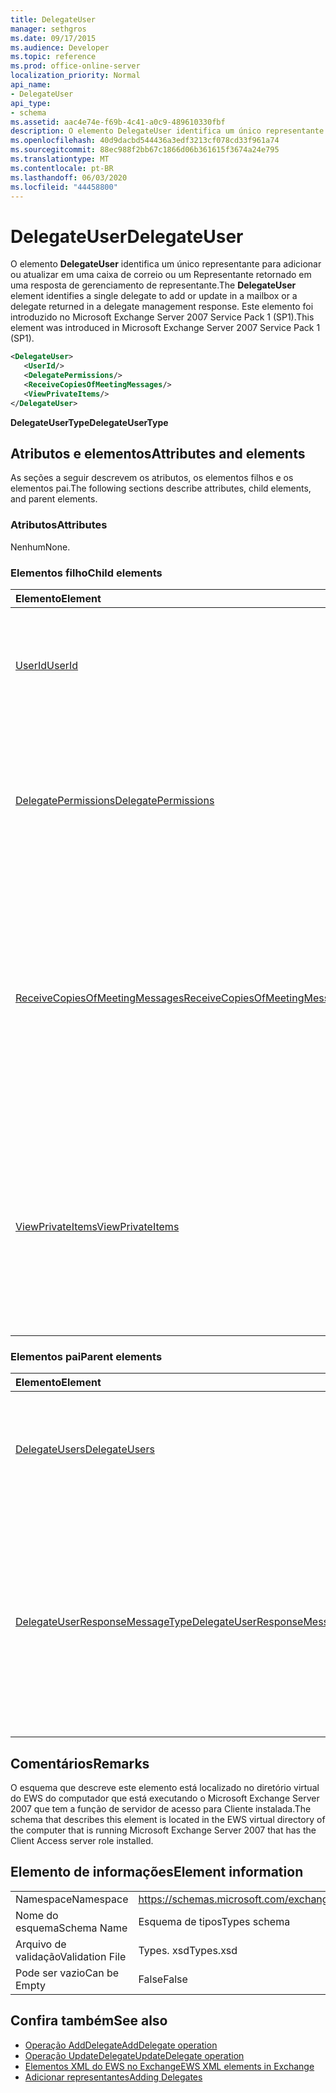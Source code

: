 ```yaml
---
title: DelegateUser
manager: sethgros
ms.date: 09/17/2015
ms.audience: Developer
ms.topic: reference
ms.prod: office-online-server
localization_priority: Normal
api_name:
- DelegateUser
api_type:
- schema
ms.assetid: aac4e74e-f69b-4c41-a0c9-489610330fbf
description: O elemento DelegateUser identifica um único representante para adicionar ou atualizar em uma caixa de correio ou um Representante retornado em uma resposta de gerenciamento de representante. Este elemento foi introduzido no Microsoft Exchange Server 2007 Service Pack 1 (SP1).
ms.openlocfilehash: 40d9dacbd544436a3edf3213cf078cd33f961a74
ms.sourcegitcommit: 88ec988f2bb67c1866d06b361615f3674a24e795
ms.translationtype: MT
ms.contentlocale: pt-BR
ms.lasthandoff: 06/03/2020
ms.locfileid: "44458800"
---
```

# <a name="delegateuser"></a><span data-ttu-id="cb708-104">DelegateUser</span><span class="sxs-lookup"><span data-stu-id="cb708-104">DelegateUser</span></span>

<span data-ttu-id="cb708-105">O elemento **DelegateUser** identifica um único representante para adicionar ou atualizar em uma caixa de correio ou um Representante retornado em uma resposta de gerenciamento de representante.</span><span class="sxs-lookup"><span data-stu-id="cb708-105">The **DelegateUser** element identifies a single delegate to add or update in a mailbox or a delegate returned in a delegate management response.</span></span> <span data-ttu-id="cb708-106">Este elemento foi introduzido no Microsoft Exchange Server 2007 Service Pack 1 (SP1).</span><span class="sxs-lookup"><span data-stu-id="cb708-106">This element was introduced in Microsoft Exchange Server 2007 Service Pack 1 (SP1).</span></span> 
  
```xml
<DelegateUser>
   <UserId/>
   <DelegatePermissions/>
   <ReceiveCopiesOfMeetingMessages/>
   <ViewPrivateItems/>
</DelegateUser>
```

<span data-ttu-id="cb708-107">**DelegateUserType**</span><span class="sxs-lookup"><span data-stu-id="cb708-107">**DelegateUserType**</span></span>

## <a name="attributes-and-elements"></a><span data-ttu-id="cb708-108">Atributos e elementos</span><span class="sxs-lookup"><span data-stu-id="cb708-108">Attributes and elements</span></span>

<span data-ttu-id="cb708-109">As seções a seguir descrevem os atributos, os elementos filhos e os elementos pai.</span><span class="sxs-lookup"><span data-stu-id="cb708-109">The following sections describe attributes, child elements, and parent elements.</span></span>
  
### <a name="attributes"></a><span data-ttu-id="cb708-110">Atributos</span><span class="sxs-lookup"><span data-stu-id="cb708-110">Attributes</span></span>

<span data-ttu-id="cb708-111">Nenhum</span><span class="sxs-lookup"><span data-stu-id="cb708-111">None.</span></span>
  
### <a name="child-elements"></a><span data-ttu-id="cb708-112">Elementos filho</span><span class="sxs-lookup"><span data-stu-id="cb708-112">Child elements</span></span>

|<span data-ttu-id="cb708-113">**Elemento**</span><span class="sxs-lookup"><span data-stu-id="cb708-113">**Element**</span></span>|<span data-ttu-id="cb708-114">**Descrição**</span><span class="sxs-lookup"><span data-stu-id="cb708-114">**Description**</span></span>|
|:-----|:-----|
|[<span data-ttu-id="cb708-115">UserId</span><span class="sxs-lookup"><span data-stu-id="cb708-115">UserId</span></span>](userid.md) <br/> |<span data-ttu-id="cb708-116">Identifica o representante.</span><span class="sxs-lookup"><span data-stu-id="cb708-116">Identifies the delegate.</span></span> <span data-ttu-id="cb708-117">Este elemento foi introduzido no Exchange 2007 SP1.</span><span class="sxs-lookup"><span data-stu-id="cb708-117">This element was introduced in Exchange 2007 SP1.</span></span>  <br/> |
|[<span data-ttu-id="cb708-118">DelegatePermissions</span><span class="sxs-lookup"><span data-stu-id="cb708-118">DelegatePermissions</span></span>](delegatepermissions.md) <br/> |<span data-ttu-id="cb708-119">Contém as configurações de nível de permissão de representante.</span><span class="sxs-lookup"><span data-stu-id="cb708-119">Contains the delegate permission level settings.</span></span> <span data-ttu-id="cb708-120">Este elemento foi introduzido no Exchange 2007 SP1.</span><span class="sxs-lookup"><span data-stu-id="cb708-120">This element was introduced in Exchange 2007 SP1.</span></span>  <br/> |
|[<span data-ttu-id="cb708-121">ReceiveCopiesOfMeetingMessages</span><span class="sxs-lookup"><span data-stu-id="cb708-121">ReceiveCopiesOfMeetingMessages</span></span>](receivecopiesofmeetingmessages.md) <br/> |<span data-ttu-id="cb708-122">Indica se um representante recebe cópias de mensagens relacionadas à reunião endereçadas à entidade de segurança.</span><span class="sxs-lookup"><span data-stu-id="cb708-122">Indicates whether a delegate receives copies of meeting-related messages that are addressed to the principal.</span></span> <span data-ttu-id="cb708-123">Este elemento foi introduzido no Exchange 2007 SP1.</span><span class="sxs-lookup"><span data-stu-id="cb708-123">This element was introduced in Exchange 2007 SP1.</span></span>  <br/> |
|[<span data-ttu-id="cb708-124">ViewPrivateItems</span><span class="sxs-lookup"><span data-stu-id="cb708-124">ViewPrivateItems</span></span>](viewprivateitems.md) <br/> |<span data-ttu-id="cb708-125">Indica se um representante tem permissão para exibir itens de calendário privados na caixa de correio da entidade de segurança.</span><span class="sxs-lookup"><span data-stu-id="cb708-125">Indicates whether a delegate has permission to view private calendar items in the principal's mailbox.</span></span> <span data-ttu-id="cb708-126">Este elemento foi introduzido no Exchange 2007 SP1.</span><span class="sxs-lookup"><span data-stu-id="cb708-126">This element was introduced in Exchange 2007 SP1.</span></span>  <br/> |
   
### <a name="parent-elements"></a><span data-ttu-id="cb708-127">Elementos pai</span><span class="sxs-lookup"><span data-stu-id="cb708-127">Parent elements</span></span>

|<span data-ttu-id="cb708-128">**Elemento**</span><span class="sxs-lookup"><span data-stu-id="cb708-128">**Element**</span></span>|<span data-ttu-id="cb708-129">**Descrição**</span><span class="sxs-lookup"><span data-stu-id="cb708-129">**Description**</span></span>|
|:-----|:-----|
|[<span data-ttu-id="cb708-130">DelegateUsers</span><span class="sxs-lookup"><span data-stu-id="cb708-130">DelegateUsers</span></span>](delegateusers.md) <br/> |<span data-ttu-id="cb708-131">Contém as identidades dos representantes a serem adicionadas ou atualizadas em uma caixa de correio.</span><span class="sxs-lookup"><span data-stu-id="cb708-131">Contains the identities of delegates to add or update in a mailbox.</span></span>  <br/> |
|[<span data-ttu-id="cb708-132">DelegateUserResponseMessageType</span><span class="sxs-lookup"><span data-stu-id="cb708-132">DelegateUserResponseMessageType</span></span>](delegateuserresponsemessagetype.md) <br/> |<span data-ttu-id="cb708-133">Contém mensagens de resposta para operações de gerenciamento de representante.</span><span class="sxs-lookup"><span data-stu-id="cb708-133">Contains response messages for delegate management operations.</span></span> <span data-ttu-id="cb708-134">Este elemento foi introduzido no Microsoft Exchange Server 2007 Service Pack 1 (SP1).</span><span class="sxs-lookup"><span data-stu-id="cb708-134">This element was introduced in Microsoft Exchange Server 2007 Service Pack 1 (SP1).</span></span>  <br/> |
   
## <a name="remarks"></a><span data-ttu-id="cb708-135">Comentários</span><span class="sxs-lookup"><span data-stu-id="cb708-135">Remarks</span></span>

<span data-ttu-id="cb708-136">O esquema que descreve este elemento está localizado no diretório virtual do EWS do computador que está executando o Microsoft Exchange Server 2007 que tem a função de servidor de acesso para Cliente instalada.</span><span class="sxs-lookup"><span data-stu-id="cb708-136">The schema that describes this element is located in the EWS virtual directory of the computer that is running Microsoft Exchange Server 2007 that has the Client Access server role installed.</span></span>
  
## <a name="element-information"></a><span data-ttu-id="cb708-137">Elemento de informações</span><span class="sxs-lookup"><span data-stu-id="cb708-137">Element information</span></span>

|||
|:-----|:-----|
|<span data-ttu-id="cb708-138">Namespace</span><span class="sxs-lookup"><span data-stu-id="cb708-138">Namespace</span></span>  <br/> |https://schemas.microsoft.com/exchange/services/2006/types  <br/> |
|<span data-ttu-id="cb708-139">Nome do esquema</span><span class="sxs-lookup"><span data-stu-id="cb708-139">Schema Name</span></span>  <br/> |<span data-ttu-id="cb708-140">Esquema de tipos</span><span class="sxs-lookup"><span data-stu-id="cb708-140">Types schema</span></span>  <br/> |
|<span data-ttu-id="cb708-141">Arquivo de validação</span><span class="sxs-lookup"><span data-stu-id="cb708-141">Validation File</span></span>  <br/> |<span data-ttu-id="cb708-142">Types. xsd</span><span class="sxs-lookup"><span data-stu-id="cb708-142">Types.xsd</span></span>  <br/> |
|<span data-ttu-id="cb708-143">Pode ser vazio</span><span class="sxs-lookup"><span data-stu-id="cb708-143">Can be Empty</span></span>  <br/> |<span data-ttu-id="cb708-144">False</span><span class="sxs-lookup"><span data-stu-id="cb708-144">False</span></span>  <br/> |
   
## <a name="see-also"></a><span data-ttu-id="cb708-145">Confira também</span><span class="sxs-lookup"><span data-stu-id="cb708-145">See also</span></span>

- [<span data-ttu-id="cb708-146">Operação AddDelegate</span><span class="sxs-lookup"><span data-stu-id="cb708-146">AddDelegate operation</span></span>](adddelegate-operation.md) 
- [<span data-ttu-id="cb708-147">Operação UpdateDelegate</span><span class="sxs-lookup"><span data-stu-id="cb708-147">UpdateDelegate operation</span></span>](updatedelegate-operation.md)
- [<span data-ttu-id="cb708-148">Elementos XML do EWS no Exchange</span><span class="sxs-lookup"><span data-stu-id="cb708-148">EWS XML elements in Exchange</span></span>](ews-xml-elements-in-exchange.md)
- [<span data-ttu-id="cb708-149">Adicionar representantes</span><span class="sxs-lookup"><span data-stu-id="cb708-149">Adding Delegates</span></span>](https://msdn.microsoft.com/library/3a744150-66a3-4a13-9433-793603ba5038%28Office.15%29.aspx)


